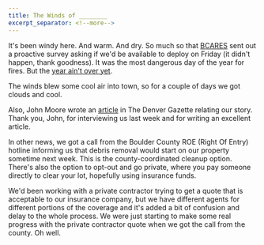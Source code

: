 ```yaml
---
title: The Winds of ________
excerpt_separator: <!--more-->
---
```


It's been windy here. And warm. And dry. So much so that [BCARES](http://bouldercountyares.org/) sent out a proactive survey asking if we'd be available to deploy on Friday (it didn't happen, thank goodness). It was the most dangerous day of the year for fires. But the [year ain't over yet](https://www.youtube.com/watch?v=SFsa62d5Ri4).

<!--more-->

The winds blew some cool air into town, so for a couple of days we got clouds and cool.

Also, John Moore wrote an [article](https://denvergazette.com/arts-entertainment/colorado-theater-family-sifts-for-meaning-in-ashes-of-marshall-fire/article_6658ecd4-c044-11ec-8394-3f8024a748ee.html) in The Denver Gazette relating our story. Thank you, John, for interviewing us last week and for writing an excellent article.

In other news, we got a call from the Boulder County ROE (Right Of Entry) hotline informing us that debris removal would start on our property sometime next week. This is the county-coordinated cleanup option. There's also the option to opt-out and go private, where you pay someone directly to clear your lot, hopefully using insurance funds.

We'd been working with a private contractor trying to get a quote that is acceptable to our insurance company, but we have different agents for different portions of the coverage and it's added a bit of confusion and delay to the whole process. We were just starting to make some real progress with the private contractor quote when we got the call from the county. Oh well.

